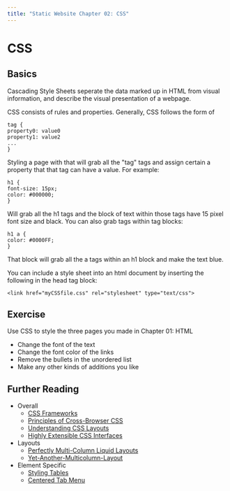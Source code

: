 ```yaml
--- 
title: "Static Website Chapter 02: CSS"
---
```


CSS
===

Basics
------

Cascading Style Sheets seperate the data marked up in HTML from visual information, and describe the visual presentation of a webpage.

CSS consists of rules and properties. Generally, CSS follows the form of

    tag {
    property0: value0
    property1: value2
    ...
    }

Styling a page with that will grab all the "tag" tags and assign certain a property that that tag can have a value. For example:

    h1 {
    font-size: 15px;
    color: #000000;
    }

Will grab all the h1 tags and the block of text within those tags have 15 pixel font size and black. You can also grab tags within tag blocks:

    h1 a {
    color: #0000FF;
    }

That block will grab all the a tags within an h1 block and make the text blue. 

You can include a style sheet into an html document by inserting the following in the head tag block:

    <link href="myCSSfile.css" rel="stylesheet" type="text/css"> 

Exercise
--------

Use CSS to style the three pages you made in Chapter 01: HTML

+ Change the font of the text
+ Change the font color of the links
+ Remove the bullets in the unordered list
+ Make any other kinds of additions you like

Further Reading
---------------

+ Overall
  + [CSS Frameworks](http://www.smashingmagazine.com/2007/09/21/css-frameworks-css-reset-design-from-scratch/)
  + [Principles of Cross-Browser CSS](http://www.smashingmagazine.com/2010/06/07/the-principles-of-cross-browser-css-coding/)
  + [Understanding CSS Layouts](http://snook.ca/archives/html_and_css/six_keys_to_understanding_css_layouts/)
  + [Highly Extensible CSS Interfaces](http://cameronmoll.com/archives/2008/02/the_highly_extensible_css_interface_the_series/)
+ Layouts 
  + [Perfectly Multi-Column Liquid Layouts](http://matthewjamestaylor.com/blog/perfect-multi-column-liquid-layouts)
  + [Yet-Another-Multicolumn-Layout](http://www.yaml.de/en/home.html)
+ Element Specific
  + [Styling Tables](http://www.smashingmagazine.com/2008/08/13/top-10-css-table-designs/)
  + [Centered Tab Menu](http://matthewjamestaylor.com/blog/beautiful-css-centered-menus-no-hacks-full-cross-browser-support)
